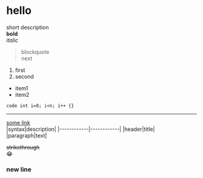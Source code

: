 # hello
short description  
**bold**  
*italic*  
> blockquote  
> next  
1. first
2. second
- item1
- item2

`code int i=0; i<n; i++ {}`  

---
[some link](https://www.google.com)  
|syntax|description|
|------------|------------|
|header|title|
|paragraph|text|

~~strikethrough~~  
:joy:

### new line
